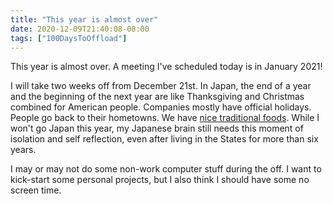 ```yaml
---
title: "This year is almost over"
date: 2020-12-09T21:40:08-08:00
tags: ["100DaysToOffload"]
---
```

This year is almost over. A meeting I've scheduled today is in January 2021!

I will take two weeks off from December 21st. In Japan, the end of a year and the beginning of the next year are like Thanksgiving and Christmas combined for American people. Companies mostly have official holidays. People go back to their hometowns. We have [nice traditional foods](https://en.wikipedia.org/wiki/Osechi). While I won't go Japan this year, my Japanese brain still needs this moment of isolation and self reflection, even after living in the States for more than six years.

I may or may not do some non-work computer stuff during the off. I want to kick-start some personal projects, but I also think I should have some no screen time.
